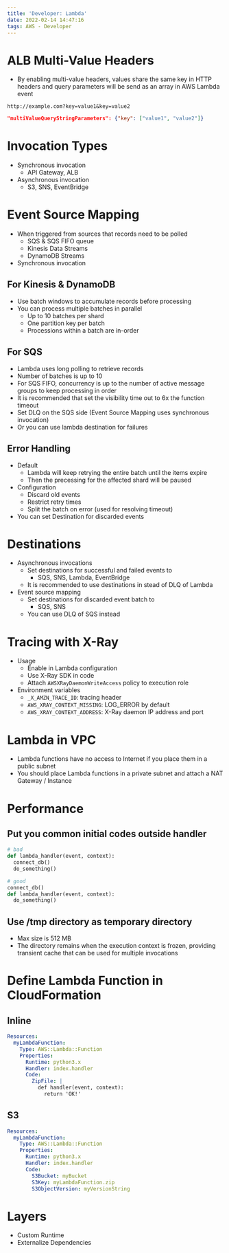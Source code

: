 ```yaml
---
title: 'Developer: Lambda'
date: 2022-02-14 14:47:16
tags: AWS - Developer
---
```


# ALB Multi-Value Headers

- By enabling multi-value headers, values share the same key in HTTP headers and query parameters will be send as an array in AWS Lambda event

```
http://example.com?key=value1&key=value2
```

```json
"multiValueQueryStringParameters": {"key": ["value1", "value2"]}
```

# Invocation Types

- Synchronous invocation
  - API Gateway, ALB
- Asynchronous invocation
  - S3, SNS, EventBridge

# Event Source Mapping

- When triggered from sources that records need to be polled
  - SQS & SQS FIFO queue
  - Kinesis Data Streams
  - DynamoDB Streams
- Synchronous invocation

## For Kinesis & DynamoDB

- Use batch windows to accumulate records before processing
- You can process multiple batches in parallel
  - Up to 10 batches per shard
  - One partition key per batch
  - Processions within a batch are in-order

## For SQS

- Lambda uses long polling to retrieve records
- Number of batches is up to 10
- For SQS FIFO, concurrency is up to the number of active message groups to keep processing in order
- It is recommended that set the visibility time out to 6x the function timeout
- Set DLQ on the SQS side (Event Source Mapping uses synchronous invocation)
- Or you can use lambda destination for failures

## Error Handling

- Default
  - Lambda will keep retrying the entire batch until the items expire
  - Then the precessing for the affected shard will be paused
- Configuration
  - Discard old events
  - Restrict retry times
  - Split the batch on error (used for resolving timeout)
- You can set Destination for discarded events

# Destinations

- Asynchronous invocations
  - Set destinations for successful and failed events to
    - SQS, SNS, Lambda, EventBridge
  - It is recommended to use destinations in stead of DLQ of Lambda
- Event source mapping
  - Set destinations for discarded event batch to
    - SQS, SNS
  - You can use DLQ of SQS instead

# Tracing with X-Ray

- Usage
  - Enable in Lambda configuration
  - Use X-Ray SDK in code
  - Attach `AWSXRayDaemonWriteAccess` policy to execution role
- Environment variables
  - `_X_AMZN_TRACE_ID`: tracing header
  - `AWS_XRAY_CONTEXT_MISSING`: LOG_ERROR by default
  - `AWS_XRAY_CONTEXT_ADDRESS`: X-Ray daemon IP address and port

# Lambda in VPC

- Lambda functions have no access to Internet if you place them in a public subnet
- You should place Lambda functions in a private subnet and attach a NAT Gateway / Instance

# Performance

## Put you common initial codes outside handler

```py
# bad
def lambda_handler(event, context):
  connect_db()
  do_something()
```

```py
# good
connect_db()
def lambda_handler(event, context):
  do_something()
```

## Use /tmp directory as temporary directory

- Max size is 512 MB
- The directory remains when the execution context is frozen, providing transient cache that can be used for multiple invocations

# Define Lambda Function in CloudFormation

## Inline

```yml
Resources:
  myLambdaFunction:
    Type: AWS::Lambda::Function
    Properties:
      Runtime: python3.x
      Handler: index.handler
      Code:
        ZipFile: |
          def handler(event, context):
            return 'OK!'
```

## S3

```yml
Resources:
  myLambdaFunction:
    Type: AWS::Lambda::Function
    Properties:
      Runtime: python3.x
      Handler: index.handler
      Code:
        S3Bucket: myBucket
        S3Key: myLambdaFunction.zip
        S3ObjectVersion: myVersionString
```

# Layers

- Custom Runtime
- Externalize Dependencies
